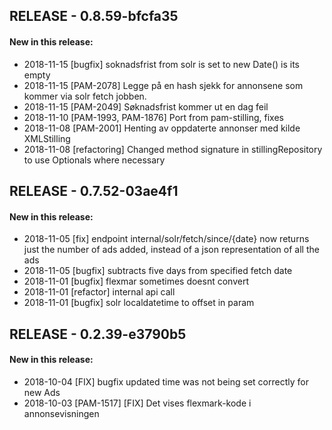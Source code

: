 ## RELEASE - 0.8.59-bfcfa35
#### New in this release: 
+ 2018-11-15 [bugfix] soknadsfrist from solr is set to new Date() is its empty
+ 2018-11-15 [PAM-2078] Legge på en hash sjekk for annonsene som kommer via solr fetch jobben.
+ 2018-11-15 [PAM-2049] Søknadsfrist kommer ut en dag feil
+ 2018-11-10 [PAM-1993, PAM-1876] Port from pam-stilling, fixes
+ 2018-11-08  [PAM-2001] Henting av oppdaterte annonser med kilde XMLStilling
+ 2018-11-08 [refactoring] Changed method signature in stillingRepository to use Optionals where necessary
## RELEASE - 0.7.52-03ae4f1
#### New in this release: 
+ 2018-11-05 [fix] endpoint internal/solr/fetch/since/{date} now returns just the number of ads added, instead of a json representation of all the ads
+ 2018-11-05 [bugfix] subtracts five days from specified fetch date
+ 2018-11-01 [bugfix] flexmar sometimes doesnt convert <br />
+ 2018-11-01 [refactor] internal api call
+ 2018-11-01 [bugfix] solr localdatetime to offset in param
## RELEASE - 0.2.39-e3790b5
#### New in this release: 
+ 2018-10-04 [FIX] bugfix updated time was not being set correctly for new Ads
+ 2018-10-03 [PAM-1517] [FIX] Det vises flexmark-kode i annonsevisningen
